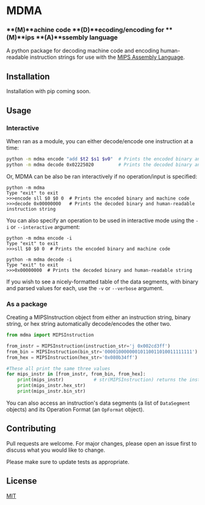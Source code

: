 # MDMA

### **(M)**achine code **(D)**ecoding/encoding for **(M)**ips **(A)**ssembly language
A python package for decoding machine code and encoding human-readable instruction strings for use with the [MIPS Assembly Language](https://en.wikipedia.org/wiki/MIPS_architecture). 

## Installation

Installation with pip coming soon.

## Usage
### Interactive
When ran as a module, you can either decode/encode one instruction at a time:
```bash
python -m mdma encode "add $t2 $s1 $v0"  # Prints the encoded binary and machine code
python -m mdma decode 0x02225020         # Prints the decoded binary and human-readable instruction string
````

Or, MDMA can be also be ran interactively if no operation/input is specified:
```
python -m mdma
Type "exit" to exit
>>>encode sll $0 $0 0  # Prints the encoded binary and machine code
>>>decode 0x00000000   # Prints the decoded binary and human-readable instruction string
```

You can also specify an operation to be used in interactive mode using the `-i` or `--interactive` argument:
```
python -m mdma encode -i 
Type "exit" to exit
>>>sll $0 $0 0  # Prints the encoded binary and machine code
```
```
python -m mdma decode -i 
Type "exit" to exit
>>>0x00000000  # Prints the decoded binary and human-readable string
```
If you wish to see a nicely-formatted table of the data segments, with binary and parsed values for each, use the `-v` or `--verbose` argument.

### As a package
Creating a MIPSInstruction object from either an instruction string, binary string, or hex string automatically decode/encodes the other two.

```python
from mdma import MIPSInstruction

from_instr = MIPSInstruction(instruction_str='j 0x002cd3ff')
from_bin = MIPSInstruction(bin_str='00001000000010110011010011111111')
from_hex = MIPSInstruction(hex_str='0x080b34ff')

#These all print the same three values
for mips_instr in [from_instr, from_bin, from_hex]:
    print(mips_instr)           # str(MIPSInstruction) returns the instruction string 
    print(mips_instr.hex_str)
    print(mips_instr.bin_str)
```
You can also access an instruction's data segments (a list of `DataSegment` objects) and its Operation Format (an `OpFormat` object).

## Contributing
Pull requests are welcome. For major changes, please open an issue first to discuss what you would like to change.

Please make sure to update tests as appropriate.

## License
[MIT](https://choosealicense.com/licenses/mit/)